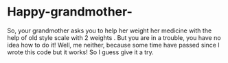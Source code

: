# Happy-grandmother-
So, your grandmother asks you to help her weight her medicine with the help of old style scale with 2 weights . But you are in a trouble, you have no idea how to do it!
Well, me neither, because some time have passed since I wrote this code but it works! So I guess give it a try.
